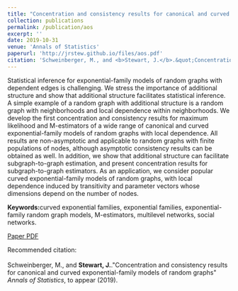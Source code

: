 ```yaml
---
title: "Concentration and consistency results for canonical and curved exponential-family models of random graphs"
collection: publications
permalink: /publication/aos
excerpt: ''
date: 2019-10-31
venue: 'Annals of Statistics'
paperurl: 'http://jrstew.github.io/files/aos.pdf'
citation: 'Schweinberger, M., and <b>Stewart, J.</b>.&quot;Concentration and consistency results for canonical and curved exponential-family models of random graphs&quot; <i>Annals of Statistics</i>, to appear (2019).' 
---
```


Statistical inference for exponential-family models of random graphs with dependent edges is challenging. We stress the importance of additional structure and show that additional structure facilitates statistical inference. A simple example of a random graph with additional structure is a random graph with neighborhoods and local dependence within neighborhoods. We develop the first concentration and consistency results for maximum likelihood and M-estimators of a wide range of canonical and curved exponential-family models of random graphs with local dependence. All results are non-asymptotic and applicable to random graphs with finite populations of nodes, although asymptotic consistency results can be obtained as well. In addition, we show that additional structure can facilitate subgraph-to-graph estimation, and present concentration results for subgraph-to-graph estimators. As an application, we consider popular curved exponential-family models of random graphs, with local dependence induced by transitivity and parameter vectors whose dimensions depend on the number of nodes.


<b>Keywords:</b>curved exponential families, exponential families, exponential-family random graph models, M-estimators, multilevel networks, social networks.  



[Paper PDF](http://jrstew.github.io/files/aos.pdf)

Recommended citation: <br><br>Schweinberger, M., and <b>Stewart, J.</b>.&quot;Concentration and consistency results for canonical and curved exponential-family models of random graphs&quot; <i>Annals of Statistics</i>, to appear (2019).
